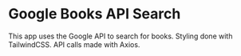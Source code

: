 # Google Books API Search

This app uses the Google API to search for books. Styling done with TailwindCSS. API calls made with Axios.
